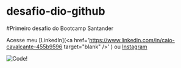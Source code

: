 # desafio-dio-github
#Primeiro desafio do Bootcamp Santander

Acesse meu [LinkedIn](<a href='https://www.linkedin.com/in/caio-cavalcante-455b9596 target="blank" />' ) ou 
[Instagram](https://www.instagram.com/caiotebayo/)

![Code!](https://seeklogo.com/images/D/dev-logo-DCB5C6D9D3-seeklogo.com.png)